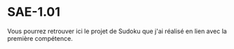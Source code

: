 # SAE-1.01

Vous pourrez retrouver ici le projet de Sudoku que j'ai réalisé en lien avec la première compétence.
